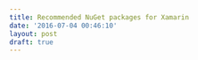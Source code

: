 ```yaml
---
title: Recommended NuGet packages for Xamarin
date: '2016-07-04 00:46:10'
layout: post
draft: true
---
```

